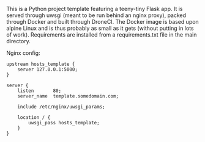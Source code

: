 This is a Python project template featuring a teeny-tiny Flask app. It is
served through uwsgi (meant to be run behind an nginx proxy), packed through
Docker and built through DroneCI. The Docker image is based upon alpine
Linux and is thus probably as small as it gets (without putting in lots of
work). Requirements are installed from a requirements.txt file in the main
directory.

Nginx config:

```
upstream hosts_template {
    server 127.0.0.1:5000;
}

server {
    listen       80;
    server_name  template.somedomain.com;

    include /etc/nginx/uwsgi_params;

    location / {
        uwsgi_pass hosts_template;
    }
}
```
